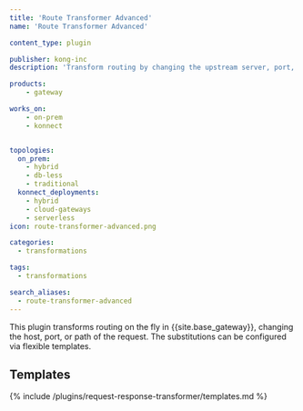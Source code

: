 ```yaml
---
title: 'Route Transformer Advanced'
name: 'Route Transformer Advanced'

content_type: plugin

publisher: kong-inc
description: 'Transform routing by changing the upstream server, port, or path'

products:
    - gateway

works_on:
    - on-prem
    - konnect


topologies:
  on_prem:
    - hybrid
    - db-less
    - traditional
  konnect_deployments:
    - hybrid
    - cloud-gateways
    - serverless
icon: route-transformer-advanced.png

categories:
  - transformations

tags:
  - transformations

search_aliases:
  - route-transformer-advanced
---
```


This plugin transforms routing on the fly in {{site.base_gateway}}, changing the host, port, or path of the request. 
The substitutions can be configured via flexible templates.

## Templates

{% include /plugins/request-response-transformer/templates.md %}
